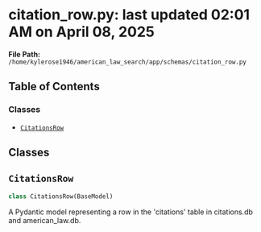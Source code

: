 # citation_row.py: last updated 02:01 AM on April 08, 2025

**File Path:** `/home/kylerose1946/american_law_search/app/schemas/citation_row.py`

## Table of Contents

### Classes

- [`CitationsRow`](#citationsrow)

## Classes

## `CitationsRow`

```python
class CitationsRow(BaseModel)
```

A Pydantic model representing a row in the 'citations' table in citations.db and american_law.db.
